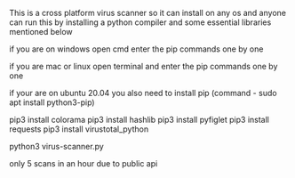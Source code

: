  This is a cross platform virus scanner so it can install on any os and  anyone can run this by installing a python compiler and some essential libraries mentioned below
 
 if you are on windows open cmd enter the pip commands one by one
 
 if you are mac or linux open terminal and enter the pip commands one by one 
 
 if your are on ubuntu 20.04 you also need to install pip (command - sudo apt install python3-pip)
 
 pip3 install colorama
 pip3 install hashlib
 pip3 install pyfiglet
 pip3 install requests
 pip3 install virustotal_python
 
 
 python3 virus-scanner.py



 only 5 scans in an hour due to public api
